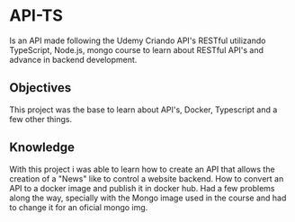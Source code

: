 # API-TS

Is an API made following the Udemy Criando API's RESTful utilizando TypeScript, Node.js, mongo course to learn about RESTful API's and advance in backend development.


## Objectives

This project was the base to learn about API's, Docker, Typescript and a few other things.


## Knowledge

With this project i was able to learn how to create an API that allows the creation of a "News" like to control a website backend. How to convert an API to a docker image and publish it in docker hub. Had a few problems along the way, specially with the Mongo image used in the course and had to change it for an oficial mongo img.


